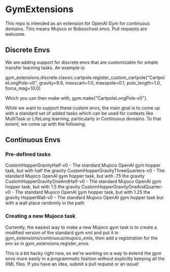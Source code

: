 # GymExtensions
This repo is intended as an extension for OpenAI Gym for continuous domains. This means Mujoco or Roboschool envs. Pull requests are welcome.

## Discrete Envs

We are adding support for discrete envs that are customizable for simple transfer learning tasks. An example is:

gym_extensions.discrete.classic.cartpole.register_custom_cartpole("CartpoleLongPole-v0", gravity=9.8, masscart=1.0, masspole=0.1, pole_length=1.0, force_mag=10.0)

Which you can then make with, gym.make("CartpoleLongPole-v0").

While we want to support these custom envs, the main goal is to come up with a standard set of added tasks which can be used for contexts like MultiTask or LifeLong learning, particularly in Continuous domains. To that extent, we come up with the following.

## Continuous Envs

### Pre-defined tasks

CustomHopperGravityHalf-v0 - The standard Mujoco OpenAI gym hopper task, but with half the gravity
CustomHopperGravityThreeQuarters-v0 - The standard Mujoco OpenAI gym hopper task, but with .75 the gravity
CustomHopperGravityOneAndHalf-v0 - The standard Mujoco OpenAI gym hopper task, but with 1.5 the gravity
CustomHopperGravityOneAndQuarter-v0 - The standard Mujoco OpenAI gym hopper task, but with 1.25 the gravity
HopperWall-v0 - The standard Mujoco OpenAI gym hopper task but with a wall place randomly in the path

### Creating a new Mujoco task

Currently, the easiest way to make a new Mujoco gym task is to create a modified version of the standard gym xml and put it in gym_extensions/continuous/mujoco_xmls, then add a registration for the env as in gym_extensions.register_envs.

This is a bit hacky right now, so we're working on a way to extend the gym envs more easily in a programmatic fashion without explicitly  keeping all the XML files. If you have an idea, submit a pull request or an issue!
